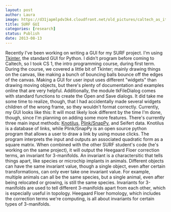 ```yaml
---
layout: post
author: Laura
image: https://d31japmlpdv3k4.cloudfront.net/old_pictures/caltech_as_it_happens/6a0105349b8251970b0192ac5f30a4970d.png
title: SURF GUI
categories: [research]
status: Publish
date: 2013-08-13
---
```


Recently I've been working on writing a GUI for my SURF project. I'm using <a href="https://wiki.python.org/moin/TkInter" target="_blank">Tkinter</a>, the standard GUI for Python. I didn't program before coming to Caltech, so I took CS 1, the intro programming course, during first term. During the course, we covered a little bit of Tkinter; mainly drawing things on the canvas, like making a bunch of bouncing balls bounce off the edges of the canvas. Making a GUI for user input uses different "widgets" than drawing moving objects, but there's plenty of documentation and examples online that are very helpful. Additionally, the module tkFileDialog comes with standard functions to create the Open and Save dialogs. It did take me some time to realize, though, that I had accidentally made several widgets children of the wrong frame, so they wouldn't format correctly. 
Currently, my GUI looks like this:
It will most likely look different by the time I'm done, though, since I'm planning on adding some more features. There's currently three main input methods: <a href="https://caltech.typepad.com/caltech_as_it_happens/2013/06/the-knotilus-database.html" target="_blank">Knotilus</a>, <a href="https://caltech.typepad.com/caltech_as_it_happens/2013/06/knots-programming-and-surf.html" target="_blank">Plink/SnapPy</a>, and Seifert data. Knotilus is a database of links, while Plink/SnapPy is an open source python program that allows a user to draw a link by using mouse clicks. The program interprets the input and outputs an associated quadratic form as a square matrix. When combined with the other SURF student's code (he's working on the same project), it will output the Heegaard Floer correction terms, an invariant for 3-manifolds. An invariant is a charactersitic that tells things apart, like species or microchip implants in animals. Different objects can have the same invariant value, though a single object, even after certain transformations, can only ever take one invariant value. For example, multiple animals can all be the same species, but a single animal, even after being relocated or growing, is still the same species. Invariants for 3-manifolds are used to tell different 3-manifolds apart from each other, which is especially useful in topology. Heegaard Floer homology, which includes the correction terms we're computing, is all about invariants for certain types of 3-manifolds.

